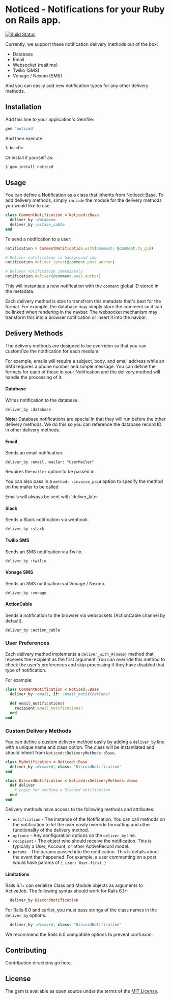 # Noticed - Notifications for your Ruby on Rails app.

[![Build Status](https://github.com/excid3/noticed/workflows/Tests/badge.svg)](https://github.com/excid3/noticed/actions)

Currently, we support these notification delivery methods out of the box:

* Database
* Email
* Websocket (realtime)
* Twilio (SMS)
* Vonage / Nexmo (SMS)

And you can easily add new notification types for any other delivery methods.

## Installation
Add this line to your application's Gemfile:

```ruby
gem 'noticed'
```

And then execute:
```bash
$ bundle
```

Or install it yourself as:
```bash
$ gem install noticed
```

## Usage

You can define a Notification as a class that inherits from Noticed::Base. To add delivery methods, simply `include` the module for the delivery methods you would like to use.

```ruby
class CommentNotification < Noticed::Base
  deliver_by :database
  deliver_by :action_cable
end
```

To send a notification to a user:

```ruby
notification = CommentNotification.with(comment: @comment.to_gid)

# Deliver notification in background job
notification.deliver_later(@comment.post.author)

# Deliver notification immediately
notification.deliver(@comment.post.author)
```

This will instantiate a new notification with the `comment` global ID stored in the metadata.

Each delivery method is able to transfrom this metadata that's best for the format. For example, the database may simply store the comment so it can be linked when rendering in the navbar. The websocket mechanism may transform this into a browser notification or insert it into the navbar.

## Delivery Methods

The delivery methods are designed to be overriden so that you can customi1ze the notification for each medium.

For example, emails will require a subject, body, and email address while an SMS requires a phone number and simple message. You can define the formats for each of these in your Notification and the delivery method will handle the processing of it.

#### Database

Writes notification to the database.

`deliver_by :database`

**Note:** Database notifications are special in that they will run before the other delivery methods. We do this so you can reference the database record ID in other delivery methods.

#### Email

Sends an email notification.

`deliver_by :email, mailer: "UserMailer"`

Requires the `mailer` option to be passed in.

You can also pass in a `method: :invoice_paid` option to specify the method on the mailer to be called

Emails will always be sent with `deliver_later

#### Slack

Sends a Slack notification via webhook.

`deliver_by :slack`

#### Twilio SMS

Sends an SMS notification via Twilio.

`deliver_by :twilio`

#### Vonage SMS

Sends an SMS notification vai Vonage / Nexmo.

`deliver_by :vonage`

#### ActionCable

Sends a notification to the browser via websockets (ActionCable channel by default).

`deliver_by :action_cable`

### User Preferences

Each delivery method implements a `deliver_with_#{name}` method that receives the recipient as the first argument. You can override this method to check the user's preferences and skip processing if they have disabled that type of notification.

For example:

```ruby
class CommentNotification < Noticed::Base
  deliver_by :email, if: :email_notifications?

  def email_notifications?
    recipient.email_notifications?
  end
end
```

### Custom Delivery Methods

You can define a custom delivery method easily by adding a `deliver_by` line with a unique name and class option. The class will be instantiated and should inherit from `Noticed::DeliveryMethods::Base`.

```ruby
class MyNotification < Noticed::Base
  deliver_by :discord, class: "DiscordNotification"
end
```

```ruby
class DiscordNotification < Noticed::DeliveryMethods::Base
  def deliver
    # Logic for sending a Discord notification
  end
end
```

Delivery methods have access to the following methods and attributes:

* `notification` - The instance of the Notification. You can call methods on the notification to let the user easily override formatting and other functionality of the delivery method.
* `options` - Any configuration options on the `deliver_by` line.
* `recipient` - The object who should receive the notification. This is typically a User, Account, or other ActiveRecord model.
* `params` - The params passed into the notification. This is details about the event that happened. For example, a user commenting on a post would have params of `{ user: User.first }`

#### Limitations

Rails 6.1+ can serialize Class and Module objects as arguments to ActiveJob. The following syntax should work for Rails 6.1+:

```ruby
  deliver_by DiscordNotification
```

For Rails 6.0 and earlier, you must pass strings of the class names in the `deliver_by` options.

```ruby
  deliver_by :discord, class: "DiscordNotification"
```

We recommend the Rails 6.0 compatible options to prevent confusion.

## Contributing
Contribution directions go here.

## License
The gem is available as open source under the terms of the [MIT License](https://opensource.org/licenses/MIT).

